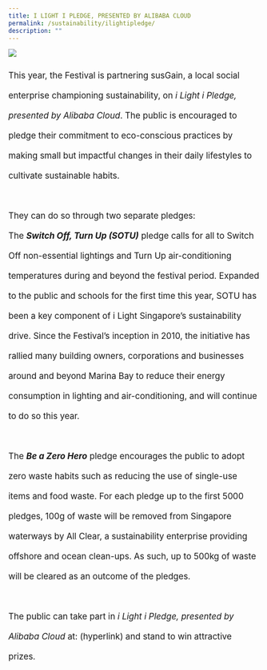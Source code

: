 ```yaml
---
title: I LIGHT I PLEDGE, PRESENTED BY ALIBABA CLOUD
permalink: /sustainability/ilightipledge/
description: ""
---
```

![](/images/Sustainability/compressed%20202301_iiight%20singapore%20(ilip%20banner%20-%201920px%20x%201080px)-min.jpg)
<p style="font-size:17px; line-height:40px">This year, the Festival is partnering susGain, a local social enterprise championing sustainability, on <i>i Light i Pledge, presented by Alibaba Cloud</i>. The public is encouraged to pledge their commitment to eco-conscious practices by making small but impactful changes in their daily lifestyles to cultivate sustainable habits.
<br><br>
They can do so through two separate pledges:
<br>
	The <b><i>Switch Off, Turn Up (SOTU)</i></b> pledge calls for all to Switch Off non-essential lightings and Turn Up air-conditioning temperatures during and beyond the festival period. Expanded to the public and schools for the first time this year, SOTU has been a key component of i Light Singapore’s sustainability drive. Since the Festival’s inception in 2010, the initiative has rallied many building owners, corporations and businesses around and beyond Marina Bay to reduce their energy consumption in lighting and air-conditioning, and will continue to do so this year.
<br><br>
The <b><i>Be a Zero Hero</i></b> pledge encourages the public to adopt zero waste habits such as reducing the use of single-use items and food waste. For each pledge up to the first 5000 pledges, 100g of waste will be removed from Singapore waterways by All Clear, a sustainability enterprise providing offshore and ocean clean-ups. As such, up to 500kg of waste will be cleared as an outcome of the pledges.
<br><br>
	The public can take part in <i>i Light i Pledge, presented by Alibaba Cloud</i> at: (hyperlink) and stand to win attractive prizes.</p>